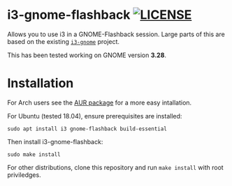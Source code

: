 # i3-gnome-flashback [![LICENSE](http://img.shields.io/badge/license-MIT-blue.svg?style=flat)](http://choosealicense.com/licenses/mit/)

Allows you to use i3 in a GNOME-Flashback session. Large parts of this are based on the existing [`i3-gnome`](https://github.com/lvillani/i3-gnome) project.

This has been tested working on GNOME version **3.28**.

# Installation

For Arch users see the [AUR package](https://aur.archlinux.org/packages/i3-gnome-flashback/) for a more easy intallation.

For Ubuntu (tested 18.04), ensure prerequisites are installed:
```
sudo apt install i3 gnome-flashback build-essential
```
Then install i3-gnome-flashback:
```
sudo make install
```

For other distributions, clone this repository and run `make install` with root priviledges.

